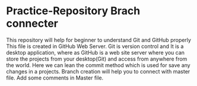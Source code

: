 # Practice-Repository Brach connecter
This repository will help for beginner to understand Git and GitHub properly
This file is created in GitHub Web Server.
Git is version control and It is a desktop application, where as GitHub is a web site server where you can store the projects from your desktop(Git) and access from anywhere from the world.
Here we can lean the commit method which is used for save any changes in a projects.
Branch creation will help you to connect with master file.
Add some comments in Master file.
